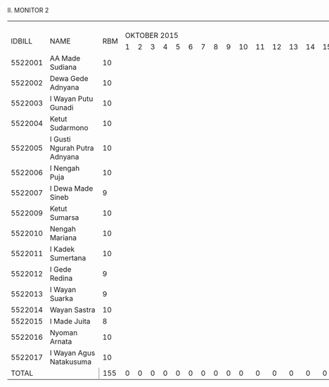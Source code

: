 II. MONITOR 2
<html xmlns:v="urn:schemas-microsoft-com:vml"
xmlns:o="urn:schemas-microsoft-com:office:office"
xmlns:x="urn:schemas-microsoft-com:office:excel"
xmlns="http://www.w3.org/TR/REC-html40">

<head>
<meta http-equiv=Content-Type content="text/html; charset=windows-1252">
<meta name=ProgId content=Excel.Sheet>
<meta name=Generator content="Microsoft Excel 12">
<link id=Main-File rel=Main-File href="../ban2.htm">
<link rel=File-List href=filelist.xml>
<link rel=Stylesheet href=stylesheet.css>

<!--
function fnUpdateTabs()
 {
  if (parent.window.g_iIEVer>=4) {
   if (parent.document.readyState=="complete"
    && parent.frames['frTabs'].document.readyState=="complete")
   parent.fnSetActiveSheet(0);
  else
   window.setTimeout("fnUpdateTabs();",150);
 }
}

if (window.name!="frSheet")
 window.location.replace("../ban2.htm");
else
 fnUpdateTabs();
//-->
</script>

</head>

<body link=blue vlink=purple class=xl67>

<table border=0 cellpadding=0 cellspacing=0 width=1368 style='border-collapse:
 collapse;table-layout:fixed;width:1018pt'>
 <col class=xl67 width=56 style='mso-width-source:userset;mso-width-alt:2048;
 width:42pt'>
 <col class=xl67 width=191 style='mso-width-source:userset;mso-width-alt:6985;
 width:143pt'>
 <col class=xl67 width=36 style='mso-width-source:userset;mso-width-alt:1316;
 width:27pt'>
 <col class=xl67 width=35 span=31 style='mso-width-source:userset;mso-width-alt:
 1280;width:26pt'>
 <tr height=20 style='height:15.0pt'>
  <td class=xl67 width=36 style='width:27pt'></td>
  <td class=xl67 width=35 style='width:26pt'></td>
  <td class=xl67 width=35 style='width:26pt'></td>
  <td class=xl67 width=35 style='width:26pt'></td>
  <td class=xl67 width=35 style='width:26pt'></td>
  <td class=xl67 width=35 style='width:26pt'></td>
  <td class=xl67 width=35 style='width:26pt'></td>
  <td class=xl67 width=35 style='width:26pt'></td>
  <td class=xl67 width=35 style='width:26pt'></td>
  <td class=xl67 width=35 style='width:26pt'></td>
  <td class=xl67 width=35 style='width:26pt'></td>
  <td class=xl67 width=35 style='width:26pt'></td>
  <td class=xl67 width=35 style='width:26pt'></td>
  <td class=xl67 width=35 style='width:26pt'></td>
  <td class=xl67 width=35 style='width:26pt'></td>
  <td class=xl67 width=35 style='width:26pt'></td>
  <td class=xl67 width=35 style='width:26pt'></td>
  <td class=xl67 width=35 style='width:26pt'></td>
  <td class=xl67 width=35 style='width:26pt'></td>
  <td class=xl67 width=35 style='width:26pt'></td>
  <td class=xl67 width=35 style='width:26pt'></td>
  <td class=xl67 width=35 style='width:26pt'></td>
  <td class=xl67 width=35 style='width:26pt'></td>
  <td class=xl67 width=35 style='width:26pt'></td>
  <td class=xl67 width=35 style='width:26pt'></td>
  <td class=xl67 width=35 style='width:26pt'></td>
  <td class=xl67 width=35 style='width:26pt'></td>
  <td class=xl67 width=35 style='width:26pt'></td>
  <td class=xl67 width=35 style='width:26pt'></td>
  <td class=xl67 width=35 style='width:26pt'></td>
  <td class=xl67 width=35 style='width:26pt'></td>
  <td class=xl67 width=35 style='width:26pt'></td>
 </tr>
 <tr height=20 style='height:15.0pt'>
  <td rowspan=2 height=40 class=xl68 style='height:30.0pt'>IDBILL</td>
  <td rowspan=2 class=xl68>NAME</td>
  <td rowspan=2 class=xl68>RBM</td>
  <td colspan=31 class=xl69 style='border-left:none'>OKTOBER 2015</td>
 </tr>
 <tr height=20 style='height:15.0pt'>
  <td height=20 class=xl70 style='height:15.0pt;border-top:none;border-left:
  none'>1</td>
  <td class=xl70 style='border-top:none;border-left:none'>2</td>
  <td class=xl70 style='border-top:none;border-left:none'>3</td>
  <td class=xl70 style='border-top:none;border-left:none'>4</td>
  <td class=xl70 style='border-top:none;border-left:none'>5</td>
  <td class=xl70 style='border-top:none;border-left:none'>6</td>
  <td class=xl70 style='border-top:none;border-left:none'>7</td>
  <td class=xl70 style='border-top:none;border-left:none'>8</td>
  <td class=xl70 style='border-top:none;border-left:none'>9</td>
  <td class=xl70 style='border-top:none;border-left:none'>10</td>
  <td class=xl70 style='border-top:none;border-left:none'>11</td>
  <td class=xl70 style='border-top:none;border-left:none'>12</td>
  <td class=xl70 style='border-top:none;border-left:none'>13</td>
  <td class=xl70 style='border-top:none;border-left:none'>14</td>
  <td class=xl70 style='border-top:none;border-left:none'>15</td>
  <td class=xl70 style='border-top:none;border-left:none'>16</td>
  <td class=xl70 style='border-top:none;border-left:none'>17</td>
  <td class=xl70 style='border-top:none;border-left:none'>18</td>
  <td class=xl70 style='border-top:none;border-left:none'>19</td>
  <td class=xl70 style='border-top:none;border-left:none'>20</td>
  <td class=xl70 style='border-top:none;border-left:none'>21</td>
  <td class=xl70 style='border-top:none;border-left:none'>22</td>
  <td class=xl70 style='border-top:none;border-left:none'>23</td>
  <td class=xl70 style='border-top:none;border-left:none'>24</td>
  <td class=xl70 style='border-top:none;border-left:none'>25</td>
  <td class=xl70 style='border-top:none;border-left:none'>26</td>
  <td class=xl70 style='border-top:none;border-left:none'>27</td>
  <td class=xl70 style='border-top:none;border-left:none'>28</td>
  <td class=xl70 style='border-top:none;border-left:none'>29</td>
  <td class=xl70 style='border-top:none;border-left:none'>30</td>
  <td class=xl70 style='border-top:none;border-left:none'>31</td>
 </tr>
 <tr height=20 style='height:15.0pt'>
  <td height=20 class=xl71 width=56 style='height:15.0pt;border-top:none;
  width:42pt'>5522001</td>
  <td class=xl71 width=191 style='border-top:none;border-left:none;width:143pt'>AA
  Made Sudiana</td>
  <td class=xl72 width=36 style='border-top:none;border-left:none;width:27pt'>10</td>
  <td class=xl73 style='border-top:none;border-left:none'>&nbsp;</td>
  <td class=xl73 style='border-top:none;border-left:none'>&nbsp;</td>
  <td class=xl73 style='border-top:none;border-left:none'>&nbsp;</td>
  <td class=xl73 style='border-top:none;border-left:none'>&nbsp;</td>
  <td class=xl73 style='border-top:none;border-left:none'>&nbsp;</td>
  <td class=xl73 style='border-top:none;border-left:none'>&nbsp;</td>
  <td class=xl73 style='border-top:none;border-left:none'>&nbsp;</td>
  <td class=xl73 style='border-top:none;border-left:none'>&nbsp;</td>
  <td class=xl73 style='border-top:none;border-left:none'>&nbsp;</td>
  <td class=xl73 style='border-top:none;border-left:none'>&nbsp;</td>
  <td class=xl73 style='border-top:none;border-left:none'>&nbsp;</td>
  <td class=xl73 style='border-top:none;border-left:none'>&nbsp;</td>
  <td class=xl73 style='border-top:none;border-left:none'>&nbsp;</td>
  <td class=xl73 style='border-top:none;border-left:none'>&nbsp;</td>
  <td class=xl73 style='border-top:none;border-left:none'>&nbsp;</td>
  <td class=xl73 style='border-top:none;border-left:none'>&nbsp;</td>
  <td class=xl73 style='border-top:none;border-left:none'>&nbsp;</td>
  <td class=xl73 style='border-top:none;border-left:none'>&nbsp;</td>
  <td class=xl73 style='border-top:none;border-left:none'>&nbsp;</td>
  <td class=xl73 style='border-top:none;border-left:none'>&nbsp;</td>
  <td class=xl73 style='border-top:none;border-left:none'>&nbsp;</td>
  <td class=xl73 style='border-top:none;border-left:none'>&nbsp;</td>
  <td class=xl73 style='border-top:none;border-left:none'>&nbsp;</td>
  <td class=xl73 style='border-top:none;border-left:none'>&nbsp;</td>
  <td class=xl73 style='border-top:none;border-left:none'>&nbsp;</td>
  <td class=xl73 style='border-top:none;border-left:none'>&nbsp;</td>
  <td class=xl73 style='border-top:none;border-left:none'>&nbsp;</td>
  <td class=xl73 style='border-top:none;border-left:none'>&nbsp;</td>
  <td class=xl73 style='border-top:none;border-left:none'>&nbsp;</td>
  <td class=xl73 style='border-top:none;border-left:none'>&nbsp;</td>
  <td class=xl73 style='border-top:none;border-left:none'>&nbsp;</td>
 </tr>
 <tr height=20 style='height:15.0pt'>
  <td height=20 class=xl71 width=56 style='height:15.0pt;border-top:none;
  width:42pt'>5522002</td>
  <td class=xl71 width=191 style='border-top:none;border-left:none;width:143pt'>Dewa
  Gede Adnyana</td>
  <td class=xl72 width=36 style='border-top:none;border-left:none;width:27pt'>10</td>
  <td class=xl73 style='border-top:none;border-left:none'>&nbsp;</td>
  <td class=xl73 style='border-top:none;border-left:none'>&nbsp;</td>
  <td class=xl73 style='border-top:none;border-left:none'>&nbsp;</td>
  <td class=xl73 style='border-top:none;border-left:none'>&nbsp;</td>
  <td class=xl73 style='border-top:none;border-left:none'>&nbsp;</td>
  <td class=xl73 style='border-top:none;border-left:none'>&nbsp;</td>
  <td class=xl73 style='border-top:none;border-left:none'>&nbsp;</td>
  <td class=xl73 style='border-top:none;border-left:none'>&nbsp;</td>
  <td class=xl73 style='border-top:none;border-left:none'>&nbsp;</td>
  <td class=xl73 style='border-top:none;border-left:none'>&nbsp;</td>
  <td class=xl73 style='border-top:none;border-left:none'>&nbsp;</td>
  <td class=xl73 style='border-top:none;border-left:none'>&nbsp;</td>
  <td class=xl73 style='border-top:none;border-left:none'>&nbsp;</td>
  <td class=xl73 style='border-top:none;border-left:none'>&nbsp;</td>
  <td class=xl73 style='border-top:none;border-left:none'>&nbsp;</td>
  <td class=xl73 style='border-top:none;border-left:none'>&nbsp;</td>
  <td class=xl73 style='border-top:none;border-left:none'>&nbsp;</td>
  <td class=xl73 style='border-top:none;border-left:none'>&nbsp;</td>
  <td class=xl73 style='border-top:none;border-left:none'>&nbsp;</td>
  <td class=xl73 style='border-top:none;border-left:none'>&nbsp;</td>
  <td class=xl73 style='border-top:none;border-left:none'>&nbsp;</td>
  <td class=xl73 style='border-top:none;border-left:none'>&nbsp;</td>
  <td class=xl73 style='border-top:none;border-left:none'>&nbsp;</td>
  <td class=xl73 style='border-top:none;border-left:none'>&nbsp;</td>
  <td class=xl73 style='border-top:none;border-left:none'>&nbsp;</td>
  <td class=xl73 style='border-top:none;border-left:none'>&nbsp;</td>
  <td class=xl73 style='border-top:none;border-left:none'>&nbsp;</td>
  <td class=xl73 style='border-top:none;border-left:none'>&nbsp;</td>
  <td class=xl73 style='border-top:none;border-left:none'>&nbsp;</td>
  <td class=xl73 style='border-top:none;border-left:none'>&nbsp;</td>
  <td class=xl73 style='border-top:none;border-left:none'>&nbsp;</td>
 </tr>
 <tr height=20 style='height:15.0pt'>
  <td height=20 class=xl71 width=56 style='height:15.0pt;border-top:none;
  width:42pt'>5522003</td>
  <td class=xl71 width=191 style='border-top:none;border-left:none;width:143pt'>I
  Wayan Putu Gunadi</td>
  <td class=xl72 width=36 style='border-top:none;border-left:none;width:27pt'>10</td>
  <td class=xl73 style='border-top:none;border-left:none'>&nbsp;</td>
  <td class=xl73 style='border-top:none;border-left:none'>&nbsp;</td>
  <td class=xl73 style='border-top:none;border-left:none'>&nbsp;</td>
  <td class=xl73 style='border-top:none;border-left:none'>&nbsp;</td>
  <td class=xl73 style='border-top:none;border-left:none'>&nbsp;</td>
  <td class=xl73 style='border-top:none;border-left:none'>&nbsp;</td>
  <td class=xl73 style='border-top:none;border-left:none'>&nbsp;</td>
  <td class=xl73 style='border-top:none;border-left:none'>&nbsp;</td>
  <td class=xl73 style='border-top:none;border-left:none'>&nbsp;</td>
  <td class=xl73 style='border-top:none;border-left:none'>&nbsp;</td>
  <td class=xl73 style='border-top:none;border-left:none'>&nbsp;</td>
  <td class=xl73 style='border-top:none;border-left:none'>&nbsp;</td>
  <td class=xl73 style='border-top:none;border-left:none'>&nbsp;</td>
  <td class=xl73 style='border-top:none;border-left:none'>&nbsp;</td>
  <td class=xl73 style='border-top:none;border-left:none'>&nbsp;</td>
  <td class=xl73 style='border-top:none;border-left:none'>&nbsp;</td>
  <td class=xl73 style='border-top:none;border-left:none'>&nbsp;</td>
  <td class=xl73 style='border-top:none;border-left:none'>&nbsp;</td>
  <td class=xl73 style='border-top:none;border-left:none'>&nbsp;</td>
  <td class=xl73 style='border-top:none;border-left:none'>&nbsp;</td>
  <td class=xl73 style='border-top:none;border-left:none'>&nbsp;</td>
  <td class=xl73 style='border-top:none;border-left:none'>&nbsp;</td>
  <td class=xl73 style='border-top:none;border-left:none'>&nbsp;</td>
  <td class=xl73 style='border-top:none;border-left:none'>&nbsp;</td>
  <td class=xl73 style='border-top:none;border-left:none'>&nbsp;</td>
  <td class=xl73 style='border-top:none;border-left:none'>&nbsp;</td>
  <td class=xl73 style='border-top:none;border-left:none'>&nbsp;</td>
  <td class=xl73 style='border-top:none;border-left:none'>&nbsp;</td>
  <td class=xl73 style='border-top:none;border-left:none'>&nbsp;</td>
  <td class=xl73 style='border-top:none;border-left:none'>&nbsp;</td>
  <td class=xl73 style='border-top:none;border-left:none'>&nbsp;</td>
 </tr>
 <tr height=20 style='height:15.0pt'>
  <td height=20 class=xl71 width=56 style='height:15.0pt;border-top:none;
  width:42pt'>5522004</td>
  <td class=xl71 width=191 style='border-top:none;border-left:none;width:143pt'>Ketut
  Sudarmono</td>
  <td class=xl72 width=36 style='border-top:none;border-left:none;width:27pt'>10</td>
  <td class=xl73 style='border-top:none;border-left:none'>&nbsp;</td>
  <td class=xl73 style='border-top:none;border-left:none'>&nbsp;</td>
  <td class=xl73 style='border-top:none;border-left:none'>&nbsp;</td>
  <td class=xl73 style='border-top:none;border-left:none'>&nbsp;</td>
  <td class=xl73 style='border-top:none;border-left:none'>&nbsp;</td>
  <td class=xl73 style='border-top:none;border-left:none'>&nbsp;</td>
  <td class=xl73 style='border-top:none;border-left:none'>&nbsp;</td>
  <td class=xl73 style='border-top:none;border-left:none'>&nbsp;</td>
  <td class=xl73 style='border-top:none;border-left:none'>&nbsp;</td>
  <td class=xl73 style='border-top:none;border-left:none'>&nbsp;</td>
  <td class=xl73 style='border-top:none;border-left:none'>&nbsp;</td>
  <td class=xl73 style='border-top:none;border-left:none'>&nbsp;</td>
  <td class=xl73 style='border-top:none;border-left:none'>&nbsp;</td>
  <td class=xl73 style='border-top:none;border-left:none'>&nbsp;</td>
  <td class=xl73 style='border-top:none;border-left:none'>&nbsp;</td>
  <td class=xl73 style='border-top:none;border-left:none'>&nbsp;</td>
  <td class=xl73 style='border-top:none;border-left:none'>&nbsp;</td>
  <td class=xl73 style='border-top:none;border-left:none'>&nbsp;</td>
  <td class=xl73 style='border-top:none;border-left:none'>&nbsp;</td>
  <td class=xl73 style='border-top:none;border-left:none'>&nbsp;</td>
  <td class=xl73 style='border-top:none;border-left:none'>&nbsp;</td>
  <td class=xl73 style='border-top:none;border-left:none'>&nbsp;</td>
  <td class=xl73 style='border-top:none;border-left:none'>&nbsp;</td>
  <td class=xl73 style='border-top:none;border-left:none'>&nbsp;</td>
  <td class=xl73 style='border-top:none;border-left:none'>&nbsp;</td>
  <td class=xl73 style='border-top:none;border-left:none'>&nbsp;</td>
  <td class=xl73 style='border-top:none;border-left:none'>&nbsp;</td>
  <td class=xl73 style='border-top:none;border-left:none'>&nbsp;</td>
  <td class=xl73 style='border-top:none;border-left:none'>&nbsp;</td>
  <td class=xl73 style='border-top:none;border-left:none'>&nbsp;</td>
  <td class=xl73 style='border-top:none;border-left:none'>&nbsp;</td>
 </tr>
 <tr height=20 style='height:15.0pt'>
  <td height=20 class=xl71 width=56 style='height:15.0pt;border-top:none;
  width:42pt'>5522005</td>
  <td class=xl71 width=191 style='border-top:none;border-left:none;width:143pt'>I
  Gusti Ngurah Putra Adnyana</td>
  <td class=xl72 width=36 style='border-top:none;border-left:none;width:27pt'>10</td>
  <td class=xl73 style='border-top:none;border-left:none'>&nbsp;</td>
  <td class=xl73 style='border-top:none;border-left:none'>&nbsp;</td>
  <td class=xl73 style='border-top:none;border-left:none'>&nbsp;</td>
  <td class=xl73 style='border-top:none;border-left:none'>&nbsp;</td>
  <td class=xl73 style='border-top:none;border-left:none'>&nbsp;</td>
  <td class=xl73 style='border-top:none;border-left:none'>&nbsp;</td>
  <td class=xl73 style='border-top:none;border-left:none'>&nbsp;</td>
  <td class=xl73 style='border-top:none;border-left:none'>&nbsp;</td>
  <td class=xl73 style='border-top:none;border-left:none'>&nbsp;</td>
  <td class=xl73 style='border-top:none;border-left:none'>&nbsp;</td>
  <td class=xl73 style='border-top:none;border-left:none'>&nbsp;</td>
  <td class=xl73 style='border-top:none;border-left:none'>&nbsp;</td>
  <td class=xl73 style='border-top:none;border-left:none'>&nbsp;</td>
  <td class=xl73 style='border-top:none;border-left:none'>&nbsp;</td>
  <td class=xl73 style='border-top:none;border-left:none'>&nbsp;</td>
  <td class=xl73 style='border-top:none;border-left:none'>&nbsp;</td>
  <td class=xl73 style='border-top:none;border-left:none'>&nbsp;</td>
  <td class=xl73 style='border-top:none;border-left:none'>&nbsp;</td>
  <td class=xl73 style='border-top:none;border-left:none'>&nbsp;</td>
  <td class=xl73 style='border-top:none;border-left:none'>&nbsp;</td>
  <td class=xl73 style='border-top:none;border-left:none'>&nbsp;</td>
  <td class=xl73 style='border-top:none;border-left:none'>&nbsp;</td>
  <td class=xl73 style='border-top:none;border-left:none'>&nbsp;</td>
  <td class=xl73 style='border-top:none;border-left:none'>&nbsp;</td>
  <td class=xl73 style='border-top:none;border-left:none'>&nbsp;</td>
  <td class=xl73 style='border-top:none;border-left:none'>&nbsp;</td>
  <td class=xl73 style='border-top:none;border-left:none'>&nbsp;</td>
  <td class=xl73 style='border-top:none;border-left:none'>&nbsp;</td>
  <td class=xl73 style='border-top:none;border-left:none'>&nbsp;</td>
  <td class=xl73 style='border-top:none;border-left:none'>&nbsp;</td>
  <td class=xl73 style='border-top:none;border-left:none'>&nbsp;</td>
 </tr>
 <tr height=20 style='height:15.0pt'>
  <td height=20 class=xl71 width=56 style='height:15.0pt;border-top:none;
  width:42pt'>5522006</td>
  <td class=xl71 width=191 style='border-top:none;border-left:none;width:143pt'>I
  Nengah Puja</td>
  <td class=xl72 width=36 style='border-top:none;border-left:none;width:27pt'>10</td>
  <td class=xl73 style='border-top:none;border-left:none'>&nbsp;</td>
  <td class=xl73 style='border-top:none;border-left:none'>&nbsp;</td>
  <td class=xl73 style='border-top:none;border-left:none'>&nbsp;</td>
  <td class=xl73 style='border-top:none;border-left:none'>&nbsp;</td>
  <td class=xl73 style='border-top:none;border-left:none'>&nbsp;</td>
  <td class=xl73 style='border-top:none;border-left:none'>&nbsp;</td>
  <td class=xl73 style='border-top:none;border-left:none'>&nbsp;</td>
  <td class=xl73 style='border-top:none;border-left:none'>&nbsp;</td>
  <td class=xl73 style='border-top:none;border-left:none'>&nbsp;</td>
  <td class=xl73 style='border-top:none;border-left:none'>&nbsp;</td>
  <td class=xl73 style='border-top:none;border-left:none'>&nbsp;</td>
  <td class=xl73 style='border-top:none;border-left:none'>&nbsp;</td>
  <td class=xl73 style='border-top:none;border-left:none'>&nbsp;</td>
  <td class=xl73 style='border-top:none;border-left:none'>&nbsp;</td>
  <td class=xl73 style='border-top:none;border-left:none'>&nbsp;</td>
  <td class=xl73 style='border-top:none;border-left:none'>&nbsp;</td>
  <td class=xl73 style='border-top:none;border-left:none'>&nbsp;</td>
  <td class=xl73 style='border-top:none;border-left:none'>&nbsp;</td>
  <td class=xl73 style='border-top:none;border-left:none'>&nbsp;</td>
  <td class=xl73 style='border-top:none;border-left:none'>&nbsp;</td>
  <td class=xl73 style='border-top:none;border-left:none'>&nbsp;</td>
  <td class=xl73 style='border-top:none;border-left:none'>&nbsp;</td>
  <td class=xl73 style='border-top:none;border-left:none'>&nbsp;</td>
  <td class=xl73 style='border-top:none;border-left:none'>&nbsp;</td>
  <td class=xl73 style='border-top:none;border-left:none'>&nbsp;</td>
  <td class=xl73 style='border-top:none;border-left:none'>&nbsp;</td>
  <td class=xl73 style='border-top:none;border-left:none'>&nbsp;</td>
  <td class=xl73 style='border-top:none;border-left:none'>&nbsp;</td>
  <td class=xl73 style='border-top:none;border-left:none'>&nbsp;</td>
  <td class=xl73 style='border-top:none;border-left:none'>&nbsp;</td>
  <td class=xl73 style='border-top:none;border-left:none'>&nbsp;</td>
 </tr>
 <tr height=20 style='height:15.0pt'>
  <td height=20 class=xl71 width=56 style='height:15.0pt;border-top:none;
  width:42pt'>5522007</td>
  <td class=xl71 width=191 style='border-top:none;border-left:none;width:143pt'>I
  Dewa Made Sineb</td>
  <td class=xl72 width=36 style='border-top:none;border-left:none;width:27pt'>9</td>
  <td class=xl73 style='border-top:none;border-left:none'>&nbsp;</td>
  <td class=xl73 style='border-top:none;border-left:none'>&nbsp;</td>
  <td class=xl73 style='border-top:none;border-left:none'>&nbsp;</td>
  <td class=xl73 style='border-top:none;border-left:none'>&nbsp;</td>
  <td class=xl73 style='border-top:none;border-left:none'>&nbsp;</td>
  <td class=xl73 style='border-top:none;border-left:none'>&nbsp;</td>
  <td class=xl73 style='border-top:none;border-left:none'>&nbsp;</td>
  <td class=xl73 style='border-top:none;border-left:none'>&nbsp;</td>
  <td class=xl73 style='border-top:none;border-left:none'>&nbsp;</td>
  <td class=xl73 style='border-top:none;border-left:none'>&nbsp;</td>
  <td class=xl73 style='border-top:none;border-left:none'>&nbsp;</td>
  <td class=xl73 style='border-top:none;border-left:none'>&nbsp;</td>
  <td class=xl73 style='border-top:none;border-left:none'>&nbsp;</td>
  <td class=xl73 style='border-top:none;border-left:none'>&nbsp;</td>
  <td class=xl73 style='border-top:none;border-left:none'>&nbsp;</td>
  <td class=xl73 style='border-top:none;border-left:none'>&nbsp;</td>
  <td class=xl73 style='border-top:none;border-left:none'>&nbsp;</td>
  <td class=xl73 style='border-top:none;border-left:none'>&nbsp;</td>
  <td class=xl73 style='border-top:none;border-left:none'>&nbsp;</td>
  <td class=xl73 style='border-top:none;border-left:none'>&nbsp;</td>
  <td class=xl73 style='border-top:none;border-left:none'>&nbsp;</td>
  <td class=xl73 style='border-top:none;border-left:none'>&nbsp;</td>
  <td class=xl73 style='border-top:none;border-left:none'>&nbsp;</td>
  <td class=xl73 style='border-top:none;border-left:none'>&nbsp;</td>
  <td class=xl73 style='border-top:none;border-left:none'>&nbsp;</td>
  <td class=xl73 style='border-top:none;border-left:none'>&nbsp;</td>
  <td class=xl73 style='border-top:none;border-left:none'>&nbsp;</td>
  <td class=xl73 style='border-top:none;border-left:none'>&nbsp;</td>
  <td class=xl73 style='border-top:none;border-left:none'>&nbsp;</td>
  <td class=xl73 style='border-top:none;border-left:none'>&nbsp;</td>
  <td class=xl73 style='border-top:none;border-left:none'>&nbsp;</td>
 </tr>
 <tr height=20 style='height:15.0pt'>
  <td height=20 class=xl71 width=56 style='height:15.0pt;border-top:none;
  width:42pt'>5522009</td>
  <td class=xl71 width=191 style='border-top:none;border-left:none;width:143pt'>Ketut
  Sumarsa</td>
  <td class=xl72 width=36 style='border-top:none;border-left:none;width:27pt'>10</td>
  <td class=xl73 style='border-top:none;border-left:none'>&nbsp;</td>
  <td class=xl73 style='border-top:none;border-left:none'>&nbsp;</td>
  <td class=xl73 style='border-top:none;border-left:none'>&nbsp;</td>
  <td class=xl73 style='border-top:none;border-left:none'>&nbsp;</td>
  <td class=xl73 style='border-top:none;border-left:none'>&nbsp;</td>
  <td class=xl73 style='border-top:none;border-left:none'>&nbsp;</td>
  <td class=xl73 style='border-top:none;border-left:none'>&nbsp;</td>
  <td class=xl73 style='border-top:none;border-left:none'>&nbsp;</td>
  <td class=xl73 style='border-top:none;border-left:none'>&nbsp;</td>
  <td class=xl73 style='border-top:none;border-left:none'>&nbsp;</td>
  <td class=xl73 style='border-top:none;border-left:none'>&nbsp;</td>
  <td class=xl73 style='border-top:none;border-left:none'>&nbsp;</td>
  <td class=xl73 style='border-top:none;border-left:none'>&nbsp;</td>
  <td class=xl73 style='border-top:none;border-left:none'>&nbsp;</td>
  <td class=xl73 style='border-top:none;border-left:none'>&nbsp;</td>
  <td class=xl73 style='border-top:none;border-left:none'>&nbsp;</td>
  <td class=xl73 style='border-top:none;border-left:none'>&nbsp;</td>
  <td class=xl73 style='border-top:none;border-left:none'>&nbsp;</td>
  <td class=xl73 style='border-top:none;border-left:none'>&nbsp;</td>
  <td class=xl73 style='border-top:none;border-left:none'>&nbsp;</td>
  <td class=xl73 style='border-top:none;border-left:none'>&nbsp;</td>
  <td class=xl73 style='border-top:none;border-left:none'>&nbsp;</td>
  <td class=xl73 style='border-top:none;border-left:none'>&nbsp;</td>
  <td class=xl73 style='border-top:none;border-left:none'>&nbsp;</td>
  <td class=xl73 style='border-top:none;border-left:none'>&nbsp;</td>
  <td class=xl73 style='border-top:none;border-left:none'>&nbsp;</td>
  <td class=xl73 style='border-top:none;border-left:none'>&nbsp;</td>
  <td class=xl73 style='border-top:none;border-left:none'>&nbsp;</td>
  <td class=xl73 style='border-top:none;border-left:none'>&nbsp;</td>
  <td class=xl73 style='border-top:none;border-left:none'>&nbsp;</td>
  <td class=xl73 style='border-top:none;border-left:none'>&nbsp;</td>
 </tr>
 <tr height=20 style='height:15.0pt'>
  <td height=20 class=xl71 width=56 style='height:15.0pt;border-top:none;
  width:42pt'>5522010</td>
  <td class=xl71 width=191 style='border-top:none;border-left:none;width:143pt'>Nengah
  Mariana</td>
  <td class=xl72 width=36 style='border-top:none;border-left:none;width:27pt'>10</td>
  <td class=xl73 style='border-top:none;border-left:none'>&nbsp;</td>
  <td class=xl73 style='border-top:none;border-left:none'>&nbsp;</td>
  <td class=xl73 style='border-top:none;border-left:none'>&nbsp;</td>
  <td class=xl73 style='border-top:none;border-left:none'>&nbsp;</td>
  <td class=xl73 style='border-top:none;border-left:none'>&nbsp;</td>
  <td class=xl73 style='border-top:none;border-left:none'>&nbsp;</td>
  <td class=xl73 style='border-top:none;border-left:none'>&nbsp;</td>
  <td class=xl73 style='border-top:none;border-left:none'>&nbsp;</td>
  <td class=xl73 style='border-top:none;border-left:none'>&nbsp;</td>
  <td class=xl73 style='border-top:none;border-left:none'>&nbsp;</td>
  <td class=xl73 style='border-top:none;border-left:none'>&nbsp;</td>
  <td class=xl73 style='border-top:none;border-left:none'>&nbsp;</td>
  <td class=xl73 style='border-top:none;border-left:none'>&nbsp;</td>
  <td class=xl73 style='border-top:none;border-left:none'>&nbsp;</td>
  <td class=xl73 style='border-top:none;border-left:none'>&nbsp;</td>
  <td class=xl73 style='border-top:none;border-left:none'>&nbsp;</td>
  <td class=xl73 style='border-top:none;border-left:none'>&nbsp;</td>
  <td class=xl73 style='border-top:none;border-left:none'>&nbsp;</td>
  <td class=xl73 style='border-top:none;border-left:none'>&nbsp;</td>
  <td class=xl73 style='border-top:none;border-left:none'>&nbsp;</td>
  <td class=xl73 style='border-top:none;border-left:none'>&nbsp;</td>
  <td class=xl73 style='border-top:none;border-left:none'>&nbsp;</td>
  <td class=xl73 style='border-top:none;border-left:none'>&nbsp;</td>
  <td class=xl73 style='border-top:none;border-left:none'>&nbsp;</td>
  <td class=xl73 style='border-top:none;border-left:none'>&nbsp;</td>
  <td class=xl73 style='border-top:none;border-left:none'>&nbsp;</td>
  <td class=xl73 style='border-top:none;border-left:none'>&nbsp;</td>
  <td class=xl73 style='border-top:none;border-left:none'>&nbsp;</td>
  <td class=xl73 style='border-top:none;border-left:none'>&nbsp;</td>
  <td class=xl73 style='border-top:none;border-left:none'>&nbsp;</td>
  <td class=xl73 style='border-top:none;border-left:none'>&nbsp;</td>
 </tr>
 <tr height=20 style='height:15.0pt'>
  <td height=20 class=xl71 width=56 style='height:15.0pt;border-top:none;
  width:42pt'>5522011</td>
  <td class=xl71 width=191 style='border-top:none;border-left:none;width:143pt'>I
  Kadek Sumertana</td>
  <td class=xl72 width=36 style='border-top:none;border-left:none;width:27pt'>10</td>
  <td class=xl73 style='border-top:none;border-left:none'>&nbsp;</td>
  <td class=xl73 style='border-top:none;border-left:none'>&nbsp;</td>
  <td class=xl73 style='border-top:none;border-left:none'>&nbsp;</td>
  <td class=xl73 style='border-top:none;border-left:none'>&nbsp;</td>
  <td class=xl73 style='border-top:none;border-left:none'>&nbsp;</td>
  <td class=xl73 style='border-top:none;border-left:none'>&nbsp;</td>
  <td class=xl73 style='border-top:none;border-left:none'>&nbsp;</td>
  <td class=xl73 style='border-top:none;border-left:none'>&nbsp;</td>
  <td class=xl73 style='border-top:none;border-left:none'>&nbsp;</td>
  <td class=xl73 style='border-top:none;border-left:none'>&nbsp;</td>
  <td class=xl73 style='border-top:none;border-left:none'>&nbsp;</td>
  <td class=xl73 style='border-top:none;border-left:none'>&nbsp;</td>
  <td class=xl73 style='border-top:none;border-left:none'>&nbsp;</td>
  <td class=xl73 style='border-top:none;border-left:none'>&nbsp;</td>
  <td class=xl73 style='border-top:none;border-left:none'>&nbsp;</td>
  <td class=xl73 style='border-top:none;border-left:none'>&nbsp;</td>
  <td class=xl73 style='border-top:none;border-left:none'>&nbsp;</td>
  <td class=xl73 style='border-top:none;border-left:none'>&nbsp;</td>
  <td class=xl73 style='border-top:none;border-left:none'>&nbsp;</td>
  <td class=xl73 style='border-top:none;border-left:none'>&nbsp;</td>
  <td class=xl73 style='border-top:none;border-left:none'>&nbsp;</td>
  <td class=xl73 style='border-top:none;border-left:none'>&nbsp;</td>
  <td class=xl73 style='border-top:none;border-left:none'>&nbsp;</td>
  <td class=xl73 style='border-top:none;border-left:none'>&nbsp;</td>
  <td class=xl73 style='border-top:none;border-left:none'>&nbsp;</td>
  <td class=xl73 style='border-top:none;border-left:none'>&nbsp;</td>
  <td class=xl73 style='border-top:none;border-left:none'>&nbsp;</td>
  <td class=xl73 style='border-top:none;border-left:none'>&nbsp;</td>
  <td class=xl73 style='border-top:none;border-left:none'>&nbsp;</td>
  <td class=xl73 style='border-top:none;border-left:none'>&nbsp;</td>
  <td class=xl73 style='border-top:none;border-left:none'>&nbsp;</td>
 </tr>
 <tr height=20 style='height:15.0pt'>
  <td height=20 class=xl71 width=56 style='height:15.0pt;border-top:none;
  width:42pt'>5522012</td>
  <td class=xl71 width=191 style='border-top:none;border-left:none;width:143pt'>I
  Gede Redina</td>
  <td class=xl72 width=36 style='border-top:none;border-left:none;width:27pt'>9</td>
  <td class=xl73 style='border-top:none;border-left:none'>&nbsp;</td>
  <td class=xl73 style='border-top:none;border-left:none'>&nbsp;</td>
  <td class=xl73 style='border-top:none;border-left:none'>&nbsp;</td>
  <td class=xl73 style='border-top:none;border-left:none'>&nbsp;</td>
  <td class=xl73 style='border-top:none;border-left:none'>&nbsp;</td>
  <td class=xl73 style='border-top:none;border-left:none'>&nbsp;</td>
  <td class=xl73 style='border-top:none;border-left:none'>&nbsp;</td>
  <td class=xl73 style='border-top:none;border-left:none'>&nbsp;</td>
  <td class=xl73 style='border-top:none;border-left:none'>&nbsp;</td>
  <td class=xl73 style='border-top:none;border-left:none'>&nbsp;</td>
  <td class=xl73 style='border-top:none;border-left:none'>&nbsp;</td>
  <td class=xl73 style='border-top:none;border-left:none'>&nbsp;</td>
  <td class=xl73 style='border-top:none;border-left:none'>&nbsp;</td>
  <td class=xl73 style='border-top:none;border-left:none'>&nbsp;</td>
  <td class=xl73 style='border-top:none;border-left:none'>&nbsp;</td>
  <td class=xl73 style='border-top:none;border-left:none'>&nbsp;</td>
  <td class=xl73 style='border-top:none;border-left:none'>&nbsp;</td>
  <td class=xl73 style='border-top:none;border-left:none'>&nbsp;</td>
  <td class=xl73 style='border-top:none;border-left:none'>&nbsp;</td>
  <td class=xl73 style='border-top:none;border-left:none'>&nbsp;</td>
  <td class=xl73 style='border-top:none;border-left:none'>&nbsp;</td>
  <td class=xl73 style='border-top:none;border-left:none'>&nbsp;</td>
  <td class=xl73 style='border-top:none;border-left:none'>&nbsp;</td>
  <td class=xl73 style='border-top:none;border-left:none'>&nbsp;</td>
  <td class=xl73 style='border-top:none;border-left:none'>&nbsp;</td>
  <td class=xl73 style='border-top:none;border-left:none'>&nbsp;</td>
  <td class=xl73 style='border-top:none;border-left:none'>&nbsp;</td>
  <td class=xl73 style='border-top:none;border-left:none'>&nbsp;</td>
  <td class=xl73 style='border-top:none;border-left:none'>&nbsp;</td>
  <td class=xl73 style='border-top:none;border-left:none'>&nbsp;</td>
  <td class=xl73 style='border-top:none;border-left:none'>&nbsp;</td>
 </tr>
 <tr height=20 style='height:15.0pt'>
  <td height=20 class=xl71 width=56 style='height:15.0pt;border-top:none;
  width:42pt'>5522013</td>
  <td class=xl71 width=191 style='border-top:none;border-left:none;width:143pt'>I
  Wayan Suarka</td>
  <td class=xl72 width=36 style='border-top:none;border-left:none;width:27pt'>9</td>
  <td class=xl73 style='border-top:none;border-left:none'>&nbsp;</td>
  <td class=xl73 style='border-top:none;border-left:none'>&nbsp;</td>
  <td class=xl73 style='border-top:none;border-left:none'>&nbsp;</td>
  <td class=xl73 style='border-top:none;border-left:none'>&nbsp;</td>
  <td class=xl73 style='border-top:none;border-left:none'>&nbsp;</td>
  <td class=xl73 style='border-top:none;border-left:none'>&nbsp;</td>
  <td class=xl73 style='border-top:none;border-left:none'>&nbsp;</td>
  <td class=xl73 style='border-top:none;border-left:none'>&nbsp;</td>
  <td class=xl73 style='border-top:none;border-left:none'>&nbsp;</td>
  <td class=xl73 style='border-top:none;border-left:none'>&nbsp;</td>
  <td class=xl73 style='border-top:none;border-left:none'>&nbsp;</td>
  <td class=xl73 style='border-top:none;border-left:none'>&nbsp;</td>
  <td class=xl73 style='border-top:none;border-left:none'>&nbsp;</td>
  <td class=xl73 style='border-top:none;border-left:none'>&nbsp;</td>
  <td class=xl73 style='border-top:none;border-left:none'>&nbsp;</td>
  <td class=xl73 style='border-top:none;border-left:none'>&nbsp;</td>
  <td class=xl73 style='border-top:none;border-left:none'>&nbsp;</td>
  <td class=xl73 style='border-top:none;border-left:none'>&nbsp;</td>
  <td class=xl73 style='border-top:none;border-left:none'>&nbsp;</td>
  <td class=xl73 style='border-top:none;border-left:none'>&nbsp;</td>
  <td class=xl73 style='border-top:none;border-left:none'>&nbsp;</td>
  <td class=xl73 style='border-top:none;border-left:none'>&nbsp;</td>
  <td class=xl73 style='border-top:none;border-left:none'>&nbsp;</td>
  <td class=xl73 style='border-top:none;border-left:none'>&nbsp;</td>
  <td class=xl73 style='border-top:none;border-left:none'>&nbsp;</td>
  <td class=xl73 style='border-top:none;border-left:none'>&nbsp;</td>
  <td class=xl73 style='border-top:none;border-left:none'>&nbsp;</td>
  <td class=xl73 style='border-top:none;border-left:none'>&nbsp;</td>
  <td class=xl73 style='border-top:none;border-left:none'>&nbsp;</td>
  <td class=xl73 style='border-top:none;border-left:none'>&nbsp;</td>
  <td class=xl73 style='border-top:none;border-left:none'>&nbsp;</td>
 </tr>
 <tr height=20 style='height:15.0pt'>
  <td height=20 class=xl71 width=56 style='height:15.0pt;border-top:none;
  width:42pt'>5522014</td>
  <td class=xl71 width=191 style='border-top:none;border-left:none;width:143pt'>Wayan
  Sastra</td>
  <td class=xl72 width=36 style='border-top:none;border-left:none;width:27pt'>10</td>
  <td class=xl73 style='border-top:none;border-left:none'>&nbsp;</td>
  <td class=xl73 style='border-top:none;border-left:none'>&nbsp;</td>
  <td class=xl73 style='border-top:none;border-left:none'>&nbsp;</td>
  <td class=xl73 style='border-top:none;border-left:none'>&nbsp;</td>
  <td class=xl73 style='border-top:none;border-left:none'>&nbsp;</td>
  <td class=xl73 style='border-top:none;border-left:none'>&nbsp;</td>
  <td class=xl73 style='border-top:none;border-left:none'>&nbsp;</td>
  <td class=xl73 style='border-top:none;border-left:none'>&nbsp;</td>
  <td class=xl73 style='border-top:none;border-left:none'>&nbsp;</td>
  <td class=xl73 style='border-top:none;border-left:none'>&nbsp;</td>
  <td class=xl73 style='border-top:none;border-left:none'>&nbsp;</td>
  <td class=xl73 style='border-top:none;border-left:none'>&nbsp;</td>
  <td class=xl73 style='border-top:none;border-left:none'>&nbsp;</td>
  <td class=xl73 style='border-top:none;border-left:none'>&nbsp;</td>
  <td class=xl73 style='border-top:none;border-left:none'>&nbsp;</td>
  <td class=xl73 style='border-top:none;border-left:none'>&nbsp;</td>
  <td class=xl73 style='border-top:none;border-left:none'>&nbsp;</td>
  <td class=xl73 style='border-top:none;border-left:none'>&nbsp;</td>
  <td class=xl73 style='border-top:none;border-left:none'>&nbsp;</td>
  <td class=xl73 style='border-top:none;border-left:none'>&nbsp;</td>
  <td class=xl73 style='border-top:none;border-left:none'>&nbsp;</td>
  <td class=xl73 style='border-top:none;border-left:none'>&nbsp;</td>
  <td class=xl73 style='border-top:none;border-left:none'>&nbsp;</td>
  <td class=xl73 style='border-top:none;border-left:none'>&nbsp;</td>
  <td class=xl73 style='border-top:none;border-left:none'>&nbsp;</td>
  <td class=xl73 style='border-top:none;border-left:none'>&nbsp;</td>
  <td class=xl73 style='border-top:none;border-left:none'>&nbsp;</td>
  <td class=xl73 style='border-top:none;border-left:none'>&nbsp;</td>
  <td class=xl73 style='border-top:none;border-left:none'>&nbsp;</td>
  <td class=xl73 style='border-top:none;border-left:none'>&nbsp;</td>
  <td class=xl73 style='border-top:none;border-left:none'>&nbsp;</td>
 </tr>
 <tr height=20 style='height:15.0pt'>
  <td height=20 class=xl71 width=56 style='height:15.0pt;border-top:none;
  width:42pt'>5522015</td>
  <td class=xl71 width=191 style='border-top:none;border-left:none;width:143pt'>I
  Made Juita</td>
  <td class=xl72 width=36 style='border-top:none;border-left:none;width:27pt'>8</td>
  <td class=xl73 style='border-top:none;border-left:none'>&nbsp;</td>
  <td class=xl73 style='border-top:none;border-left:none'>&nbsp;</td>
  <td class=xl73 style='border-top:none;border-left:none'>&nbsp;</td>
  <td class=xl73 style='border-top:none;border-left:none'>&nbsp;</td>
  <td class=xl73 style='border-top:none;border-left:none'>&nbsp;</td>
  <td class=xl73 style='border-top:none;border-left:none'>&nbsp;</td>
  <td class=xl73 style='border-top:none;border-left:none'>&nbsp;</td>
  <td class=xl73 style='border-top:none;border-left:none'>&nbsp;</td>
  <td class=xl73 style='border-top:none;border-left:none'>&nbsp;</td>
  <td class=xl73 style='border-top:none;border-left:none'>&nbsp;</td>
  <td class=xl73 style='border-top:none;border-left:none'>&nbsp;</td>
  <td class=xl73 style='border-top:none;border-left:none'>&nbsp;</td>
  <td class=xl73 style='border-top:none;border-left:none'>&nbsp;</td>
  <td class=xl73 style='border-top:none;border-left:none'>&nbsp;</td>
  <td class=xl73 style='border-top:none;border-left:none'>&nbsp;</td>
  <td class=xl73 style='border-top:none;border-left:none'>&nbsp;</td>
  <td class=xl73 style='border-top:none;border-left:none'>&nbsp;</td>
  <td class=xl73 style='border-top:none;border-left:none'>&nbsp;</td>
  <td class=xl73 style='border-top:none;border-left:none'>&nbsp;</td>
  <td class=xl73 style='border-top:none;border-left:none'>&nbsp;</td>
  <td class=xl73 style='border-top:none;border-left:none'>&nbsp;</td>
  <td class=xl73 style='border-top:none;border-left:none'>&nbsp;</td>
  <td class=xl73 style='border-top:none;border-left:none'>&nbsp;</td>
  <td class=xl73 style='border-top:none;border-left:none'>&nbsp;</td>
  <td class=xl73 style='border-top:none;border-left:none'>&nbsp;</td>
  <td class=xl73 style='border-top:none;border-left:none'>&nbsp;</td>
  <td class=xl73 style='border-top:none;border-left:none'>&nbsp;</td>
  <td class=xl73 style='border-top:none;border-left:none'>&nbsp;</td>
  <td class=xl73 style='border-top:none;border-left:none'>&nbsp;</td>
  <td class=xl73 style='border-top:none;border-left:none'>&nbsp;</td>
  <td class=xl73 style='border-top:none;border-left:none'>&nbsp;</td>
 </tr>
 <tr height=20 style='height:15.0pt'>
  <td height=20 class=xl71 width=56 style='height:15.0pt;border-top:none;
  width:42pt'>5522016</td>
  <td class=xl71 width=191 style='border-top:none;border-left:none;width:143pt'>Nyoman
  Arnata</td>
  <td class=xl72 width=36 style='border-top:none;border-left:none;width:27pt'>10</td>
  <td class=xl73 style='border-top:none;border-left:none'>&nbsp;</td>
  <td class=xl73 style='border-top:none;border-left:none'>&nbsp;</td>
  <td class=xl73 style='border-top:none;border-left:none'>&nbsp;</td>
  <td class=xl73 style='border-top:none;border-left:none'>&nbsp;</td>
  <td class=xl73 style='border-top:none;border-left:none'>&nbsp;</td>
  <td class=xl73 style='border-top:none;border-left:none'>&nbsp;</td>
  <td class=xl73 style='border-top:none;border-left:none'>&nbsp;</td>
  <td class=xl73 style='border-top:none;border-left:none'>&nbsp;</td>
  <td class=xl73 style='border-top:none;border-left:none'>&nbsp;</td>
  <td class=xl73 style='border-top:none;border-left:none'>&nbsp;</td>
  <td class=xl73 style='border-top:none;border-left:none'>&nbsp;</td>
  <td class=xl73 style='border-top:none;border-left:none'>&nbsp;</td>
  <td class=xl73 style='border-top:none;border-left:none'>&nbsp;</td>
  <td class=xl73 style='border-top:none;border-left:none'>&nbsp;</td>
  <td class=xl73 style='border-top:none;border-left:none'>&nbsp;</td>
  <td class=xl73 style='border-top:none;border-left:none'>&nbsp;</td>
  <td class=xl73 style='border-top:none;border-left:none'>&nbsp;</td>
  <td class=xl73 style='border-top:none;border-left:none'>&nbsp;</td>
  <td class=xl73 style='border-top:none;border-left:none'>&nbsp;</td>
  <td class=xl73 style='border-top:none;border-left:none'>&nbsp;</td>
  <td class=xl73 style='border-top:none;border-left:none'>&nbsp;</td>
  <td class=xl73 style='border-top:none;border-left:none'>&nbsp;</td>
  <td class=xl73 style='border-top:none;border-left:none'>&nbsp;</td>
  <td class=xl73 style='border-top:none;border-left:none'>&nbsp;</td>
  <td class=xl73 style='border-top:none;border-left:none'>&nbsp;</td>
  <td class=xl73 style='border-top:none;border-left:none'>&nbsp;</td>
  <td class=xl73 style='border-top:none;border-left:none'>&nbsp;</td>
  <td class=xl73 style='border-top:none;border-left:none'>&nbsp;</td>
  <td class=xl73 style='border-top:none;border-left:none'>&nbsp;</td>
  <td class=xl73 style='border-top:none;border-left:none'>&nbsp;</td>
  <td class=xl73 style='border-top:none;border-left:none'>&nbsp;</td>
 </tr>
 <tr height=20 style='height:15.0pt'>
  <td height=20 class=xl71 width=56 style='height:15.0pt;border-top:none;
  width:42pt'>5522017</td>
  <td class=xl71 width=191 style='border-top:none;border-left:none;width:143pt'>I
  Wayan Agus Natakusuma</td>
  <td class=xl72 width=36 style='border-top:none;border-left:none;width:27pt'>10</td>
  <td class=xl73 style='border-top:none;border-left:none'>&nbsp;</td>
  <td class=xl73 style='border-top:none;border-left:none'>&nbsp;</td>
  <td class=xl73 style='border-top:none;border-left:none'>&nbsp;</td>
  <td class=xl73 style='border-top:none;border-left:none'>&nbsp;</td>
  <td class=xl73 style='border-top:none;border-left:none'>&nbsp;</td>
  <td class=xl73 style='border-top:none;border-left:none'>&nbsp;</td>
  <td class=xl73 style='border-top:none;border-left:none'>&nbsp;</td>
  <td class=xl73 style='border-top:none;border-left:none'>&nbsp;</td>
  <td class=xl73 style='border-top:none;border-left:none'>&nbsp;</td>
  <td class=xl73 style='border-top:none;border-left:none'>&nbsp;</td>
  <td class=xl73 style='border-top:none;border-left:none'>&nbsp;</td>
  <td class=xl73 style='border-top:none;border-left:none'>&nbsp;</td>
  <td class=xl73 style='border-top:none;border-left:none'>&nbsp;</td>
  <td class=xl73 style='border-top:none;border-left:none'>&nbsp;</td>
  <td class=xl73 style='border-top:none;border-left:none'>&nbsp;</td>
  <td class=xl73 style='border-top:none;border-left:none'>&nbsp;</td>
  <td class=xl73 style='border-top:none;border-left:none'>&nbsp;</td>
  <td class=xl73 style='border-top:none;border-left:none'>&nbsp;</td>
  <td class=xl73 style='border-top:none;border-left:none'>&nbsp;</td>
  <td class=xl73 style='border-top:none;border-left:none'>&nbsp;</td>
  <td class=xl73 style='border-top:none;border-left:none'>&nbsp;</td>
  <td class=xl73 style='border-top:none;border-left:none'>&nbsp;</td>
  <td class=xl73 style='border-top:none;border-left:none'>&nbsp;</td>
  <td class=xl73 style='border-top:none;border-left:none'>&nbsp;</td>
  <td class=xl73 style='border-top:none;border-left:none'>&nbsp;</td>
  <td class=xl73 style='border-top:none;border-left:none'>&nbsp;</td>
  <td class=xl73 style='border-top:none;border-left:none'>&nbsp;</td>
  <td class=xl73 style='border-top:none;border-left:none'>&nbsp;</td>
  <td class=xl73 style='border-top:none;border-left:none'>&nbsp;</td>
  <td class=xl73 style='border-top:none;border-left:none'>&nbsp;</td>
  <td class=xl73 style='border-top:none;border-left:none'>&nbsp;</td>
 </tr>
 <tr height=20 style='height:15.0pt'>
  <td colspan=2 height=20 class=xl74 width=247 style='border-right:.5pt solid #7F7F7F;
  height:15.0pt;width:185pt'>TOTAL</td>
  <td class=xl72 width=36 style='border-top:none;border-left:none;width:27pt'>155</td>
  <td class=xl72 width=35 style='border-top:none;border-left:none;width:26pt'>0</td>
  <td class=xl72 width=35 style='border-top:none;border-left:none;width:26pt'>0</td>
  <td class=xl72 width=35 style='border-top:none;border-left:none;width:26pt'>0</td>
  <td class=xl72 width=35 style='border-top:none;border-left:none;width:26pt'>0</td>
  <td class=xl72 width=35 style='border-top:none;border-left:none;width:26pt'>0</td>
  <td class=xl72 width=35 style='border-top:none;border-left:none;width:26pt'>0</td>
  <td class=xl72 width=35 style='border-top:none;border-left:none;width:26pt'>0</td>
  <td class=xl72 width=35 style='border-top:none;border-left:none;width:26pt'>0</td>
  <td class=xl72 width=35 style='border-top:none;border-left:none;width:26pt'>0</td>
  <td class=xl72 width=35 style='border-top:none;border-left:none;width:26pt'>0</td>
  <td class=xl72 width=35 style='border-top:none;border-left:none;width:26pt'>0</td>
  <td class=xl72 width=35 style='border-top:none;border-left:none;width:26pt'>0</td>
  <td class=xl72 width=35 style='border-top:none;border-left:none;width:26pt'>0</td>
  <td class=xl72 width=35 style='border-top:none;border-left:none;width:26pt'>0</td>
  <td class=xl72 width=35 style='border-top:none;border-left:none;width:26pt'>0</td>
  <td class=xl72 width=35 style='border-top:none;border-left:none;width:26pt'>0</td>
  <td class=xl72 width=35 style='border-top:none;border-left:none;width:26pt'>0</td>
  <td class=xl72 width=35 style='border-top:none;border-left:none;width:26pt'>0</td>
  <td class=xl72 width=35 style='border-top:none;border-left:none;width:26pt'>0</td>
  <td class=xl72 width=35 style='border-top:none;border-left:none;width:26pt'>0</td>
  <td class=xl72 width=35 style='border-top:none;border-left:none;width:26pt'>0</td>
  <td class=xl72 width=35 style='border-top:none;border-left:none;width:26pt'>0</td>
  <td class=xl72 width=35 style='border-top:none;border-left:none;width:26pt'>0</td>
  <td class=xl72 width=35 style='border-top:none;border-left:none;width:26pt'>0</td>
  <td class=xl72 width=35 style='border-top:none;border-left:none;width:26pt'>0</td>
  <td class=xl72 width=35 style='border-top:none;border-left:none;width:26pt'>0</td>
  <td class=xl72 width=35 style='border-top:none;border-left:none;width:26pt'>0</td>
  <td class=xl72 width=35 style='border-top:none;border-left:none;width:26pt'>0</td>
  <td class=xl72 width=35 style='border-top:none;border-left:none;width:26pt'>0</td>
  <td class=xl72 width=35 style='border-top:none;border-left:none;width:26pt'>0</td>
  <td class=xl72 width=35 style='border-top:none;border-left:none;width:26pt'>0</td>
 </tr>
 <![if supportMisalignedColumns]>
 <tr height=0 style='display:none'>
  <td width=56 style='width:42pt'></td>
  <td width=191 style='width:143pt'></td>
  <td width=36 style='width:27pt'></td>
  <td width=35 style='width:26pt'></td>
  <td width=35 style='width:26pt'></td>
  <td width=35 style='width:26pt'></td>
  <td width=35 style='width:26pt'></td>
  <td width=35 style='width:26pt'></td>
  <td width=35 style='width:26pt'></td>
  <td width=35 style='width:26pt'></td>
  <td width=35 style='width:26pt'></td>
  <td width=35 style='width:26pt'></td>
  <td width=35 style='width:26pt'></td>
  <td width=35 style='width:26pt'></td>
  <td width=35 style='width:26pt'></td>
  <td width=35 style='width:26pt'></td>
  <td width=35 style='width:26pt'></td>
  <td width=35 style='width:26pt'></td>
  <td width=35 style='width:26pt'></td>
  <td width=35 style='width:26pt'></td>
  <td width=35 style='width:26pt'></td>
  <td width=35 style='width:26pt'></td>
  <td width=35 style='width:26pt'></td>
  <td width=35 style='width:26pt'></td>
  <td width=35 style='width:26pt'></td>
  <td width=35 style='width:26pt'></td>
  <td width=35 style='width:26pt'></td>
  <td width=35 style='width:26pt'></td>
  <td width=35 style='width:26pt'></td>
  <td width=35 style='width:26pt'></td>
  <td width=35 style='width:26pt'></td>
  <td width=35 style='width:26pt'></td>
  <td width=35 style='width:26pt'></td>
  <td width=35 style='width:26pt'></td>
 </tr>
 <![endif]>
</table>

</body>

</html>
